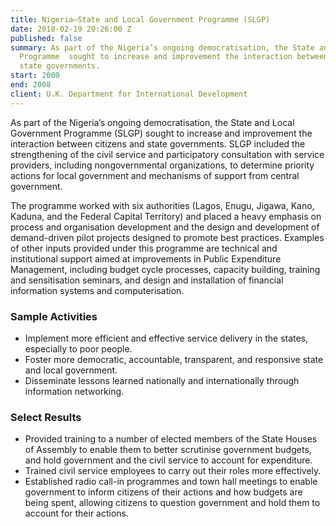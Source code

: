 ```yaml
---
title: Nigeria—State and Local Government Programme (SLGP)
date: 2018-02-19 20:26:00 Z
published: false
summary: As part of the Nigeria’s ongoing democratisation, the State and Local Government
  Programme  sought to increase and improvement the interaction between citizens and
  state governments.
start: 2000
end: 2008
client: U.K. Department for International Development
---
```


As part of the Nigeria’s ongoing democratisation, the State and Local Government Programme (SLGP) sought to increase and improvement the interaction between citizens and state governments. SLGP included the strengthening of the civil service and participatory consultation with service providers, including nongovernmental organizations, to determine priority actions for local government and mechanisms of support from central government. 

The programme worked with six authorities (Lagos, Enugu, Jigawa, Kano, Kaduna, and the Federal Capital Territory) and placed a heavy emphasis on process and organisation development and the design and development of demand-driven pilot projects designed to promote best practices. Examples of other inputs provided under this programme are technical and institutional support aimed at improvements in Public Expenditure Management, including budget cycle processes, capacity building, training and sensitisation seminars, and design and installation of financial information systems and computerisation.

### Sample Activities
* Implement more efficient and effective service delivery in the states, especially to poor people.
* Foster more democratic, accountable, transparent, and responsive state and local government. 
* Disseminate lessons learned nationally and internationally through information networking. 

### Select Results
* Provided training to a number of elected members of the State Houses of Assembly to enable them to better scrutinise government budgets, and hold government and the civil service to account for expenditure. 
* Trained civil service employees to carry out their roles more effectively. 
* Established radio call-in programmes and town hall meetings to enable government to inform citizens of their actions and how budgets are being spent, allowing citizens to question government and hold them to account for their actions.

